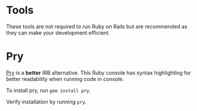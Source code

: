 # Tools

These tools are not required to run Ruby on Rails but are recommended as they can make your development efficient.

# Pry

[Pry](https://github.com/pry/pry) is a **better** IRB alternative. This Ruby console has syntax highlighting for better readability when running code in console.

To install pry, run `gem install pry`.

Verify installation by running `pry`.
